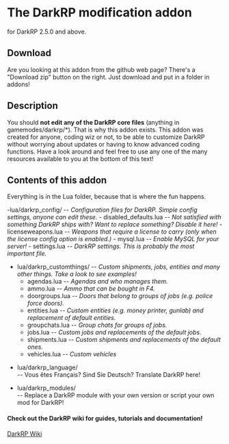 The DarkRP modification addon
==================
for DarkRP 2.5.0 and above.

## Download ##
Are you looking at this addon from the github web page? There's a "Download zip" button on the right.
Just download and put in a folder in addons!

## Description ##
You should **not edit any of the DarkRP core files** (anything in gamemodes/darkrp/*). That is why this addon exists.
This addon was created for anyone, coding wiz or not, to be able to customize DarkRP without worrying about updates or having to know advanced coding functions. Have a look around and feel free to use any one of the many resources available to you at the bottom of this text!

## Contents of this addon ##
Everything is in the Lua folder, because that is where the fun happens.  

-lua/darkrp_config/         -- *Configuration files for DarkRP. Simple config settings, anyone can edit these.*
	- disabled_defaults.lua -- *Not satisfied with something DarkRP ships with? Want to replace something? Disable it here!*
	- licenseweapons.lua    -- *Weapons that require a license to carry (only when the license config option is enabled.)*
	- mysql.lua             -- *Enable MySQL for your server!*
	- settings.lua          -- *DarkRP settings. This is probably the most important file.*  

- lua/darkrp_customthings/  -- *Custom shipments, jobs, entities and many other things. Take a look to see examples!*
	- agendas.lua           -- *Agendas and who manages them.*
	- ammo.lua              -- *Ammo that can be bought in F4.*
	- doorgroups.lua        -- *Doors that belong to groups of jobs (e.g. police force doors).*
	- entities.lua          -- *Custom entities (e.g. money printer, gunlab) and replacement of default entities.*
	- groupchats.lua        -- *Group chats for groups of jobs.*
	- jobs.lua              -- *Custom jobs and replacements of the default jobs.*
	- shipments.lua         -- *Custom shipments and replacements of the default ones.*
	- vehicles.lua          -- *Custom vehicles*  

* lua/darkrp_language/      
  -- Vous êtes Français? Sind Sie Deutsch? Translate DarkRP here!  

* lua/darkrp_modules/       
  -- Replace a DarkRP module with your own version or script your own mod for DarkRP!  

#### Check out the DarkRP wiki for guides, tutorials and documentation! ####
[DarkRP Wiki](http://wiki.darkrp.com/index.php/Main_Page)